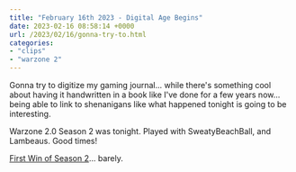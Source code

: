 ```yaml
---
title: "February 16th 2023 - Digital Age Begins"
date: 2023-02-16 08:58:14 +0000
url: /2023/02/16/gonna-try-to.html
categories:
- "clips"
- "warzone 2"
---
```

Gonna try to digitize my gaming journal...  while there's something cool about having it handwritten in a book like I've done for a few years now... being able to link to shenanigans like what happened tonight is going to be interesting.

Warzone 2.0 Season 2 was tonight.  Played with SweatyBeachBall, and Lambeaus.  Good times!

[First Win of Season 2](https://youtu.be/wmpHrepjZ9s)...  barely.